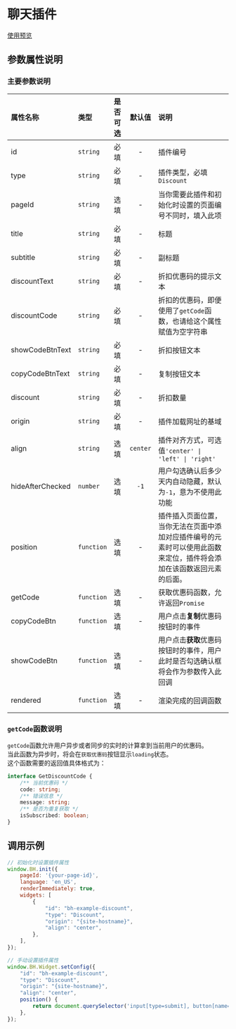 # 聊天插件

[使用预览](https://bothub-ai.github.io/bothub-sdk-for-javascript/widgets/discount/)

## 参数属性说明

### 主要参数说明
|属性名称|类型|是否可选|默认值|说明|
|:--|:--|:--|:--:|:--|
|id|`string`|必填|-|插件编号|
|type|`string`|必填|-|插件类型，必填`Discount`|
|pageId|`string`|选填|-|当你需要此插件和初始化时设置的页面编号不同时，填入此项|
|title|`string`|必填|-|标题|
|subtitle|`string`|必填|-|副标题|
|discountText|`string`|必填|-|折扣优惠码的提示文本|
|discountCode|`string`|必填|-|折扣的优惠码，即便使用了`getCode`函数，也请给这个属性赋值为空字符串|
|showCodeBtnText|`string`|必填|-|折扣按钮文本|
|copyCodeBtnText|`string`|必填|-|复制按钮文本|
|discount|`string`|必填|-|折扣数量|
|origin|`string`|必填|-|插件加载网址的基域|
|align|`string`|选填|`center`|插件对齐方式，可选值`'center' \| 'left' \| 'right'`|
|hideAfterChecked|`number`|选填|`-1`|用户勾选确认后多少天内自动隐藏，默认为`-1`，意为不使用此功能|
|position|`function`|选填|-|插件插入页面位置，当你无法在页面中添加对应插件编号的元素时可以使用此函数来定位，插件将会添加在该函数返回元素的后面。|
|getCode|`function`|选填|-|获取优惠码函数，允许返回`Promise`|
|copyCodeBtn|`function`|选填|-|用户点击**复制**优惠码按钮时的事件|
|showCodeBtn|`function`|选填|-|用户点击**获取**优惠码按钮时的事件，用户此时是否勾选确认框将会作为参数传入此回调|
|rendered|`function`|选填|-|渲染完成的回调函数|

### `getCode`函数说明
`getCode`函数允许用户异步或者同步的实时的计算拿到当前用户的优惠码。  
当此函数为异步时，将会在`获取优惠码`按钮显示`loading`状态。  
这个函数需要的返回值具体格式为：
```typescript
interface GetDiscountCode {
    /** 当前优惠码 */
    code: string;
    /** 错误信息 */
    message: string;
    /** 是否为重复获取 */
    isSubscribed: boolean;
}
```

## 调用示例
```javascript
// 初始化时设置插件属性
window.BH.init({
    pageId: '{your-page-id}',
    language: 'en_US',
    renderImmediately: true,
    widgets: [
        {
            "id": "bh-example-discount",
            "type": "Discount",
            "origin": "{site-hostname}",
            "align": "center",
        },
    ],
});

// 手动设置插件属性
window.BH.Widget.setConfig({
    "id": "bh-example-discount",
    "type": "Discount",
    "origin": "{site-hostname}",
    "align": "center",
    position() {
        return document.querySelector('input[type=submit], button[name=add]')
    },
});
```

